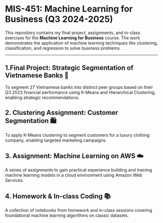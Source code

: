 # MIS-451: Machine Learning for Business (Q3 2024-2025)

This repository contains my final project, assignments, and in-class exercises for the **Machine Learning for Business** course. The work demonstrates the application of machine learning techniques like clustering, classification, and regression to solve business problems.

---

## 1.Final Project: Strategic Segmentation of Vietnamese Banks 🏦

To segment 27 Vietnamese banks into distinct peer groups based on their Q3 2023 financial performance using K-Means and Hierarchical Clustering, enabling strategic recommendations.

## 2. Clustering Assignment: Customer Segmentation 🛍️

To apply K-Means clustering to segment customers for a luxury clothing company, enabling targeted marketing campaigns.

## 3. Assignment: Machine Learning on AWS ☁️

A series of assignments to gain practical experience building and training machine learning models in a cloud environment using Amazon Web Services.

## 4. Homework & In-class Coding 📚

A collection of notebooks from homework and in-class sessions covering foundational machine learning algorithms on classic datasets.

